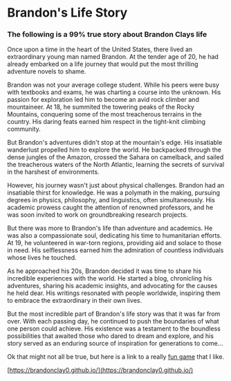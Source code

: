# Brandon's Life Story

### The following is a 99% true story about Brandon Clays life

  Once upon a time in the heart of the United States, there lived an extraordinary young man named Brandon. At the tender age of 20, he had already embarked on a life journey that would put the most thrilling adventure novels to shame.

  Brandon was not your average college student. While his peers were busy with textbooks and exams, he was charting a course into the unknown. His passion for exploration led him to become an avid rock climber and mountaineer. At 18, he summited the towering peaks of the Rocky Mountains, conquering some of the most treacherous terrains in the country. His daring feats earned him respect in the tight-knit climbing community.

  But Brandon's adventures didn't stop at the mountain's edge. His insatiable wanderlust propelled him to explore the world. He backpacked through the dense jungles of the Amazon, crossed the Sahara on camelback, and sailed the treacherous waters of the North Atlantic, learning the secrets of survival in the harshest of environments.

  However, his journey wasn't just about physical challenges. Brandon had an insatiable thirst for knowledge. He was a polymath in the making, pursuing degrees in physics, philosophy, and linguistics, often simultaneously. His academic prowess caught the attention of renowned professors, and he was soon invited to work on groundbreaking research projects.

  But there was more to Brandon's life than adventure and academics. He was also a compassionate soul, dedicating his time to humanitarian efforts. At 19, he volunteered in war-torn regions, providing aid and solace to those in need. His selflessness earned him the admiration of countless individuals whose lives he touched.

  As he approached his 20s, Brandon decided it was time to share his incredible experiences with the world. He started a blog, chronicling his adventures, sharing his academic insights, and advocating for the causes he held dear. His writings resonated with people worldwide, inspiring them to embrace the extraordinary in their own lives.

  But the most incredible part of Brandon's life story was that it was far from over. With each passing day, he continued to push the boundaries of what one person could achieve. His existence was a testament to the boundless possibilities that awaited those who dared to dream and explore, and his story served as an enduring source of inspiration for generations to come...

Ok that might not all be true, but here is a link to a really [fun game](https://neal.fun/password-game/) that I like.



[https://brandonclay0.github.io/](https://brandonclay0.github.io/)
